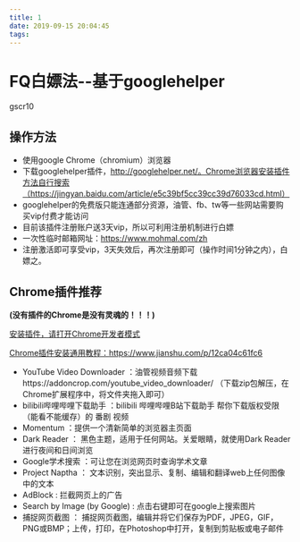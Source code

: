 ```yaml
---
title: 1
date: 2019-09-15 20:04:45
tags:
---
```


# FQ白嫖法--基于googlehelper

gscr10

## 操作方法

- 使用google Chrome（chromium）浏览器
- 下载googlehelper插件，http://googlehelper.net/。Chrome浏览器安装插件方法自行搜索（https://jingyan.baidu.com/article/e5c39bf5cc39cc39d76033cd.html）
- googlehelper的免费版只能连通部分资源，油管、fb、tw等一些网站需要购买vip付费才能访问
- 目前该插件注册账户送3天vip，所以可利用注册机制进行白嫖
- 一次性临时邮箱网址：https://www.mohmal.com/zh
- 注册激活即可享受vip，3天失效后，再次注册即可（操作时间1分钟之内），白嫖之。



## Chrome插件推荐

**(没有插件的Chrome是没有灵魂的！！！)**

<u>安装插件，请打开Chrome开发者模式</u>

<u>Chrome插件安装通用教程：https://www.jianshu.com/p/12ca04c61fc6</u>

- YouTube Video Downloader ：油管视频音频下载https://addoncrop.com/youtube_video_downloader/ （下载zip包解压，在Chrome扩展程序中，将文件夹拖入即可）
- bilibili哔哩哔哩下载助手 ：bilibili 哔哩哔哩B站下载助手 帮你下载版权受限（能看不能缓存）的 番剧 视频
- Momentum ：提供一个清新简单的浏览器主页面
- Dark Reader  ： 黑色主题，适用于任何网站。关爱眼睛，就使用Dark Reader进行夜间和日间浏览
- Google学术搜索  ：可让您在浏览网页时查询学术文章
- Project Naptha ： 文本识别，突出显示、复制、编辑和翻译web上任何图像中的文本
- AdBlock : 拦截网页上的广告
- Search by Image (by Google) : 点击右键即可在google上搜索图片
- 捕捉网页截图 ： 捕捉网页截图，编辑并将它们保存为PDF，JPEG，GIF，PNG或BMP；上传，打印，在Photoshop中打开，复制到剪贴板或电子邮件